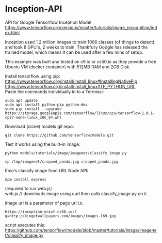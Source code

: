 # Inception-API
API for Google Tensorflow Inception Model
https://www.tensorflow.org/versions/master/tutorials/image_recognition/index.html

Inception used 1.2 million images to train 1000 classes (of things to detect) and took 8 GPU's, 2 weeks to train.
Thankfully Google has released the trained model, which means it can be used after a few mins of setup.

This example was built and tested on c9.io or cs50.io as they provide a free Ubuntu VM (docker container) with 512MB RAM and 2GB Disk.

Install tensorflow using pip:    
https://www.tensorflow.org/install/install_linux#InstallingNativePip   
https://www.tensorflow.org/install/install_linux#TF_PYTHON_URL  
Paste the commands individually in to a Terminal:   

    sudo apt update
    sudo apt install python-pip python-dev
    sudo pip install --upgrade https://storage.googleapis.com/tensorflow/linux/cpu/tensorflow-1.0.1-cp27-none-linux_x86_64.whl

Download (clone) models git repo:    

    git clone https://github.com/tensorflow/models.git

Test it works using the built-in image:  

    python models/tutorials/image/imagenet/classify_image.py
    
    cp /tmp/imagenet/cropped_panda.jpg cropped_panda.jpg

Enio's classify image from URL Node API:   

    npm install express     
(required to run web.js)    
web.js // downloads image using curl then calls classify_image.py on it

image url is a parameter of page url i.e.   

    https://inception-eniof.cs50.io/?q=http://kingofwallpapers.com/images/images-169.jpg

script executes this:
    https://github.com/tensorflow/models/blob/master/tutorials/image/imagenet/classify_image.py